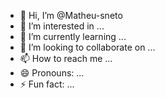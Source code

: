 - 👋 Hi, I’m @Matheu-sneto
- 👀 I’m interested in ...
- 🌱 I’m currently learning ...
- 💞️ I’m looking to collaborate on ...
- 📫 How to reach me ...
- 😄 Pronouns: ...
- ⚡ Fun fact: ...

<!---
Matheu-sneto/Matheu-sneto is a ✨ special ✨ repository because its `README.md` (this file) appears on your GitHub profile.
You can click the Preview link to take a look at your changes.
--->

